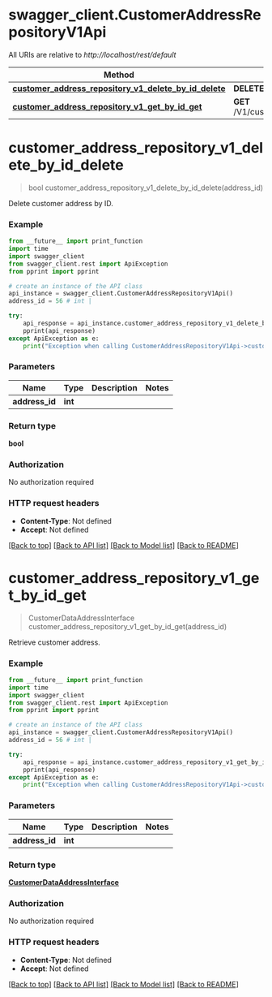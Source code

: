 # swagger_client.CustomerAddressRepositoryV1Api

All URIs are relative to *http://localhost/rest/default*

Method | HTTP request | Description
------------- | ------------- | -------------
[**customer_address_repository_v1_delete_by_id_delete**](CustomerAddressRepositoryV1Api.md#customer_address_repository_v1_delete_by_id_delete) | **DELETE** /V1/addresses/{addressId} | 
[**customer_address_repository_v1_get_by_id_get**](CustomerAddressRepositoryV1Api.md#customer_address_repository_v1_get_by_id_get) | **GET** /V1/customers/addresses/{addressId} | 


# **customer_address_repository_v1_delete_by_id_delete**
> bool customer_address_repository_v1_delete_by_id_delete(address_id)



Delete customer address by ID.

### Example 
```python
from __future__ import print_function
import time
import swagger_client
from swagger_client.rest import ApiException
from pprint import pprint

# create an instance of the API class
api_instance = swagger_client.CustomerAddressRepositoryV1Api()
address_id = 56 # int | 

try: 
    api_response = api_instance.customer_address_repository_v1_delete_by_id_delete(address_id)
    pprint(api_response)
except ApiException as e:
    print("Exception when calling CustomerAddressRepositoryV1Api->customer_address_repository_v1_delete_by_id_delete: %s\n" % e)
```

### Parameters

Name | Type | Description  | Notes
------------- | ------------- | ------------- | -------------
 **address_id** | **int**|  | 

### Return type

**bool**

### Authorization

No authorization required

### HTTP request headers

 - **Content-Type**: Not defined
 - **Accept**: Not defined

[[Back to top]](#) [[Back to API list]](../README.md#documentation-for-api-endpoints) [[Back to Model list]](../README.md#documentation-for-models) [[Back to README]](../README.md)

# **customer_address_repository_v1_get_by_id_get**
> CustomerDataAddressInterface customer_address_repository_v1_get_by_id_get(address_id)



Retrieve customer address.

### Example 
```python
from __future__ import print_function
import time
import swagger_client
from swagger_client.rest import ApiException
from pprint import pprint

# create an instance of the API class
api_instance = swagger_client.CustomerAddressRepositoryV1Api()
address_id = 56 # int | 

try: 
    api_response = api_instance.customer_address_repository_v1_get_by_id_get(address_id)
    pprint(api_response)
except ApiException as e:
    print("Exception when calling CustomerAddressRepositoryV1Api->customer_address_repository_v1_get_by_id_get: %s\n" % e)
```

### Parameters

Name | Type | Description  | Notes
------------- | ------------- | ------------- | -------------
 **address_id** | **int**|  | 

### Return type

[**CustomerDataAddressInterface**](CustomerDataAddressInterface.md)

### Authorization

No authorization required

### HTTP request headers

 - **Content-Type**: Not defined
 - **Accept**: Not defined

[[Back to top]](#) [[Back to API list]](../README.md#documentation-for-api-endpoints) [[Back to Model list]](../README.md#documentation-for-models) [[Back to README]](../README.md)

